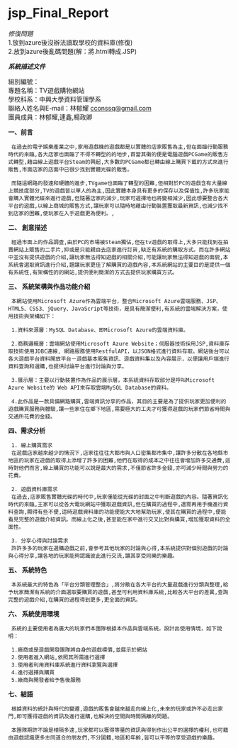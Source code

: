 # jsp_Final_Report

*修復問題*<br>
     1.放到azure後沒辦法讀取學校的資料庫(修復)<br>
     2.放到azure後亂碼問題(解：將.html轉成.JSP)<br>

***系統描述文件***

組別編號：<br>
專題名稱：TV遊戲購物網站<br>
學校科系：中興大學資料管理學系<br>
聯絡人姓名與E-mail：林郁耀 cconssq@gmail.com<br>
團員成員：林郁耀,連鑫,楊政卿<br>

**一、前言**

     在過去的電子娛樂產業之中,家用遊戲機的遊戲都是以實體的店家販售為主,但在面臨行動服務時代的來臨,各大店家也面臨了不得不轉型的的地步,首當其衝的便是電腦遊戲PCGame的販售方式轉型,藉由線上遊戲平台Steam的興起,大多數的PCGame都已轉由線上購買下載的方式來進行販售,市面店家的店面中已很少找到實體光碟的販售。

     而隨這網路的發達和硬體的進步,TVgame也面臨了轉型的困難,但相對於PC的遊戲含有大量線上競技度部分,TV的遊戲皆以單人的為主,因此實體本身具有更多的保存以及保值性,許多玩家能會購入實體光碟來進行遊戲,但隨著店家的減少,玩家可選擇地也將變相減少,因此想要整合各大平台的遊戲,以線上商城的販售方式,讓玩家可以隨時地藉由行動裝置獲取最新資訊,也減少找不到店家的困難,使玩家在入手遊戲更為便利。,

**二、 創意描述**

     經過市面上的作品調查,由於PC的市場被Steam獨佔,但在tv遊戲的取得上,大多只能找到在拍賣網站上販售的二手片,抑或是只能親自去店家進行訂貨,缺乏有系統的購取方式。而在許多網站中並沒有提供遊戲的介紹,讓玩家無法得知遊戲的相關介紹,可能讓玩家無法得知遊戲的面貌,本系統會選取資訊進行介紹,題讓玩家更佳了解購買的遊戲內容,本系統網站的主要目的是提供一個有系統性,有架構性的的網站,提供便利簡潔的方式去提供玩家購買方式。

**三、 系統架構與作品功能介紹**

     本網站使用Microsoft Azure作為雲端平台，整合Microsoft Azure雲端服務、JSP、HTML5、CSS3、jQuery、JavaScript等技術，是具有簡潔便利,有系統的雲端解決方案，使用技術與架構如下：

     1.資料來源層：MySQL Database、即Microsoft Azure的雲端資料庫。

     2.商務邏輯層：雲端網站使用Microsoft Azure Website；伺服器技術採用JSP,資料庫存取技術使用JDBC連線, 網路服務使用RestfulAPI，以JSON格式進行資料存取。網站後台可以各大遊戲平台資料開放平台－遊戲基本販售資訊、遊戲資料集以及內容展示，以便讓用戶端進行資料查詢和選購,也提供討論平台進行討論與分享。

     3.展示層：主要以行動裝置作為作品的展示層，本系統資料存取部分是呼叫Microsoft Azure Website的 Web API來存取雲端MySQL Database的資料。

     4.此作品是一款具備網路購買,雲端資訊分享的作品，其目的主要是為了提供玩家更加便利的遊戲購買服務與體驗,讓一些家住在鄉下地區,需要極大的工夫才可獲得遊戲的玩家們節省時間與交通所花費的金錢。

**四、需求分析**

     1. 線上購買需求
     在遊戲店家越來越少的情況下,店家往往往大都市與人口密集都市集中,讓許多分散在各地縣市地區的玩家在遊戲的取得上添增了許多的困難,他們在取得的成本之中往往會增加許多交通費,這時對他們而言,線上購買的功能可以說是最大的需求,不僅節省許多金錢,亦可減少時間與勞力的花費。

     2. 遊戲資料庫需求
     在過去,店家販售實體光碟的時代中,玩家僅能從光碟的封面之中判斷遊戲的內容。隨著資訊化時代的來臨,王家可以從各大電玩網站中獲取遊戲資訊,但在購買的過程中,還需再用手機進行資料查詢,顯得有些不便,這時遊戲資料庫的功能便能大大地幫助玩家,使其在購買的過程中,便能看見完整的遊戲介紹資訊。而線上化之後,甚至能在家中進行交叉比對與購買,增加獲取資料的全面性。

     3. 分享心得與討論需求
     許許多多的玩家在選購遊戲之前,會參考其他玩家的討論與心得,本系統提供對個別遊戲的討論與心得分享,讓各地的玩家能夠認識彼此進行交流,讓其享受同樂的樂趣。

**五、 系統特色**
     
     本系統最大的特色為「平台分類管理整合」,將分散在各大平台的大量遊戲進行分類與整理,給予玩家簡潔有系統的介面選取要購買的遊戲,甚至可利用資料庫系統,比較各大平台的差異,查詢完整的遊戲介紹,在購買的過程得到更多,更全面的資訊。

**六、 系統使用環境**

     系統的主要使用者為廣大的玩家們本團隊根據本作品與雲端系統，設計出使用情境，如下說明：

     1.廠商或是遊戲開發團隊將自身的遊戲標價,並展示於網站
     2.使用者進入網站,依照其所需進行選擇
     3.使用者利用資料庫系統進行資料瀏覽與選擇
     4.進行選擇與購買
     5.廠商與開發者給予售後服務

**七、結語**

     根據資料的統計與時代的變遷,遊戲的販售會越來越走向線上化,未來的玩家或許不必走出家門,即可獲得遊戲的資訊及進行選購,也解決的空間與時間隔離的問題。

     本團隊期許不論是相隔多遠,玩家都可以獲得等量的資訊與得到作出公平的選擇的權利,也可藉由遊戲認識更多志同道合的朋友們,不分國籍,地區和年齡,皆可以平等的享受遊戲的樂趣。

